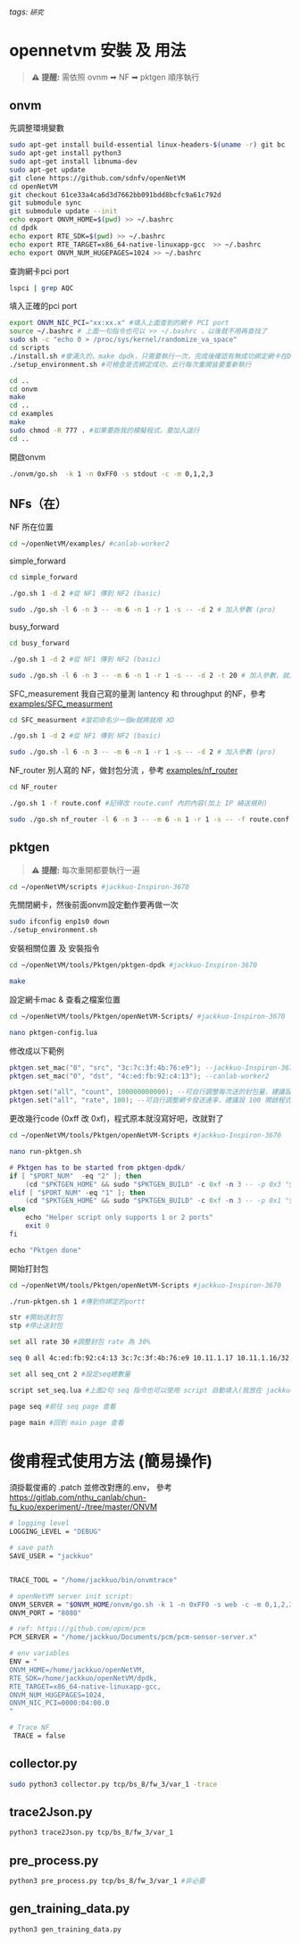 ###### tags: `研究`
# opennetvm 安裝 及 用法
> **⚠ 提醒:** 
> 需依照 ovnm ➡ NF ➡ pktgen 順序執行
## onvm
先調整環境變數
```bash
sudo apt-get install build-essential linux-headers-$(uname -r) git bc
sudo apt-get install python3
sudo apt-get install libnuma-dev
sudo apt-get update
git clone https://github.com/sdnfv/openNetVM
cd openNetVM
git checkout 61ce33a4ca6d3d7662bb091bdd8bcfc9a61c792d
git submodule sync
git submodule update --init
echo export ONVM_HOME=$(pwd) >> ~/.bashrc
cd dpdk
echo export RTE_SDK=$(pwd) >> ~/.bashrc
echo export RTE_TARGET=x86_64-native-linuxapp-gcc  >> ~/.bashrc
echo export ONVM_NUM_HUGEPAGES=1024 >> ~/.bashrc
```
查詢網卡pci port
```bash
lspci | grep AQC
```
填入正確的pci port
```bash
export ONVM_NIC_PCI="xx:xx.x" #填入上面查到的網卡 PCI port
source ~/.bashrc # 上面一句指令也可以 >> ~/.bashrc ，以後就不用再查找了
sudo sh -c "echo 0 > /proc/sys/kernel/randomize_va_space"
cd scripts
./install.sh #會滿久的，make dpdk，只需要執行一次，完成後確認有無成功綁定網卡在DPDK上
./setup_environment.sh #可檢查是否綁定成功，此行每次重開皆要重新執行

cd ..
cd onvm
make
cd ..
cd examples
make
sudo chmod -R 777 . #如果要跑我的模擬程式，要加入這行
cd ..
```
開啟onvm
```bash
./onvm/go.sh  -k 1 -n 0xFF0 -s stdout -c -m 0,1,2,3
```
## NFs（在）
NF 所在位置
```bash
cd ~/openNetVM/examples/ #canlab-worker2
```
simple_forward
```bash
cd simple_forward

./go.sh 1 -d 2 #從 NF1 傳到 NF2 (basic)

sudo ./go.sh -l 6 -n 3 -- -m 6 -n 1 -r 1 -s -- -d 2 # 加入參數 (pro)

```


busy_forward
```bash
cd busy_forward

./go.sh 1 -d 2 #從 NF1 傳到 NF2 (basic)

sudo ./go.sh -l 6 -n 3 -- -m 6 -n 1 -r 1 -s -- -d 2 -t 20 # 加入參數，就算只想當 simple_forward 也必須加上 -t 0 (pro)

```
SFC_measurement
我自己寫的量測 lantency 和 throughput 的NF，參考 [examples/SFC_measurment](examples/SFC_measurment)  
```bash
cd SFC_measurment #當初命名少一個e就將就用 XD

./go.sh 1 -d 2 #從 NF1 傳到 NF2 (basic)

sudo ./go.sh -l 6 -n 3 -- -m 6 -n 1 -r 1 -s -- -d 2 # 加入參數 (pro)

```
NF_router
別人寫的 NF，做封包分流 ，參考 [examples/nf_router](examples/nf_router)  
```bash
cd NF_router

./go.sh 1 -f route.conf #記得改 route.conf 內的內容(加上 IP 繞送規則)

sudo ./go.sh nf_router -l 6 -n 3 -- -m 6 -n 1 -r 1 -s -- -f route.conf # 加入參數 (pro)  

```
## pktgen
> **⚠ 提醒:** 
> 每次重開都要執行一遍


```bash
cd ~/openNetVM/scripts #jackkuo-Inspiron-3670
```
先關閉網卡，然後前面onvm設定動作要再做一次
```bash
sudo ifconfig enp1s0 down
./setup_environment.sh
```

安裝相關位置 及 安裝指令
```bash
cd ~/openNetVM/tools/Pktgen/pktgen-dpdk #jackkuo-Inspiron-3670
```
```bash
make
```
設定網卡mac & 查看之檔案位置
```bash
cd ~/openNetVM/tools/Pktgen/openNetVM-Scripts/ #jackkuo-Inspiron-3670
```
```bash
nano pktgen-config.lua
```
修改成以下範例
```lua
pktgen.set_mac("0", "src", "3c:7c:3f:4b:76:e9"); --jackkuo-Inspiron-3670
pktgen.set_mac("0", "dst", "4c:ed:fb:92:c4:13"); --canlab-worker2

pktgen.set("all", "count", 100000000000); --可自行調整每次送的封包量，建議設個非常大的數字
pktgen.set("all", "rate", 100); --可自行調整網卡發送速率，建議設 100 開啟程式後再用 set 指令調整
```
更改幾行code (0xff 改 0xf)，程式原本就沒寫好吧，改就對了
```bash
cd ~/openNetVM/tools/Pktgen/openNetVM-Scripts #jackkuo-Inspiron-3670
```
```bash
nano run-pktgen.sh
```
```lua
# Pktgen has to be started from pktgen-dpdk/
if [ "$PORT_NUM"  -eq "2" ]; then
    (cd "$PKTGEN_HOME" && sudo "$PKTGEN_BUILD" -c 0xf -n 3 -- -p 0x3 "$PORT_MASK" -P -m "[1:2].0, [3:4].1>
elif [ "$PORT_NUM" -eq "1" ]; then
    (cd "$PKTGEN_HOME" && sudo "$PKTGEN_BUILD" -c 0xf -n 3 -- -p 0x1 "$PORT_MASK" -P -m "[1:2].0" -f "$PK>
else
    echo "Helper script only supports 1 or 2 ports"
    exit 0
fi

echo "Pktgen done"

```
開始打封包
```bash
cd ~/openNetVM/tools/Pktgen/openNetVM-Scripts #jackkuo-Inspiron-3670
```
```bash
./run-pktgen.sh 1 #傳到你綁定的portt
```
```bash
str #開始送封包
stp #停止送封包

set all rate 30 #調整封包 rate 為 30%

seq 0 all 4c:ed:fb:92:c4:13 3c:7c:3f:4b:76:e9 10.11.1.17 10.11.1.16/32 1234 1234 ipv4 udp 0 64 #使用 seq 設定發送不同種類封包

set all seq_cnt 2 #設定seq總數量

script set_seq.lua #上面2句 seq 指令也可以使用 script 自動填入(我放在 jackkuo-Inspiron-3670 這台電腦/openNetVM/tools/Pktgen/openNetVM-Scripts 目錄內)

page seq #前往 seq page 查看

page main #回到 main page 查看

```


# 俊甫程式使用方法 (簡易操作)
須掛載俊甫的 .patch
並修改對應的.env，
參考 https://gitlab.com/nthu_canlab/chun-fu_kuo/experiment/-/tree/master/ONVM
```bash
# logging level
LOGGING_LEVEL = "DEBUG"

# save path
SAVE_USER = "jackkuo"


TRACE_TOOL = "/home/jackkuo/bin/onvmtrace"

# openNetVM server init script:
ONVM_SERVER = "$ONVM_HOME/onvm/go.sh -k 1 -n 0xFF0 -s web -c -m 0,1,2,3 -p 8080"
ONVM_PORT = "8080"

# ref: https://github.com/opcm/pcm
PCM_SERVER = "/home/jackkuo/Documents/pcm/pcm-sensor-server.x"

# env variables
ENV = "
ONVM_HOME=/home/jackkuo/openNetVM,
RTE_SDK=/home/jackkuo/openNetVM/dpdk,
RTE_TARGET=x86_64-native-linuxapp-gcc,
ONVM_NUM_HUGEPAGES=1024,
ONVM_NIC_PCI=0000:04:00.0
"

# Trace NF
 TRACE = false
```

## collector.py
```bash
sudo python3 collector.py tcp/bs_8/fw_3/var_1 -trace
```

## trace2Json.py
```bash
python3 trace2Json.py tcp/bs_8/fw_3/var_1
```
## pre_process.py
```bash
python3 pre_process.py tcp/bs_8/fw_3/var_1 #非必要
```
## gen_training_data.py
```bash
python3 gen_training_data.py
```
